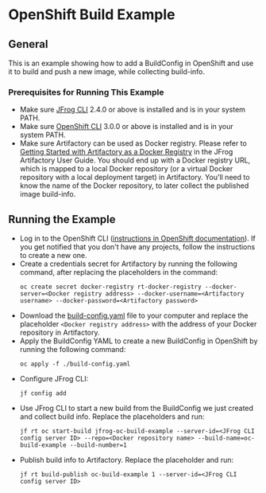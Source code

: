 # OpenShift Build Example
## General
This is an example showing how to add a BuildConfig in OpenShift and use it to build and push a new image, while collecting build-info.

### Prerequisites for Running This Example
* Make sure [JFrog CLI](https://jfrog.com/getcli/) 2.4.0 or above is installed and is in your system PATH.
* Make sure [OpenShift CLI](https://docs.openshift.com/container-platform/latest/cli_reference/openshift_cli/getting-started-cli.html#installing-openshift-cli) 3.0.0 or above is installed and is in your system PATH.
* Make sure Artifactory can be used as Docker registry. Please refer to [Getting Started with Artifactory as a Docker Registry](https://www.jfrog.com/confluence/display/JFROG/Getting+Started+with+Artifactory+as+a+Docker+Registry) in the JFrog Artifactory User Guide. You should end up with a Docker registry URL, which is mapped to a local Docker repository (or a virtual Docker repository with a local deployment target) in Artifactory. You'll need to know the name of the Docker repository, to later collect the published image build-info.

## Running the Example
* Log in to the OpenShift CLI ([instructions in OpenShift documentation](https://docs.openshift.com/container-platform/latest/cli_reference/openshift_cli/getting-started-cli.html#cli-logging-in_cli-developer-commands)). If you get notified that you don't have any projects, follow the instructions to create a new one.
* Create a credentials secret for Artifactory by running the following command, after replacing the placeholders in the command:
  ```
  oc create secret docker-registry rt-docker-registry --docker-server=<Docker registry address> --docker-username=<Artifactory username> --docker-password=<Artifactory password>
  ```
* Download the [build-config.yaml](build-config.yaml) file to your computer and replace the placeholder `<Docker registry address>` with the address of your Docker repository in Artifactory.
* Apply the BuildConfig YAML to create a new BuildConfig in OpenShift by running the following command:
  ```
  oc apply -f ./build-config.yaml
  ```
* Configure JFrog CLI:
  ```
  jf config add
  ```
* Use JFrog CLI to start a new build from the BuildConfig we just created and collect build info. Replace the placeholders and run:
  ```
  jf rt oc start-build jfrog-oc-build-example --server-id=<JFrog CLI config server ID> --repo=<Docker repository name> --build-name=oc-build-example --build-number=1
  ```
* Publish build info to Artifactory. Replace the placeholder and run:
  ```
  jf rt build-publish oc-build-example 1 --server-id=<JFrog CLI config server ID>
  ```
